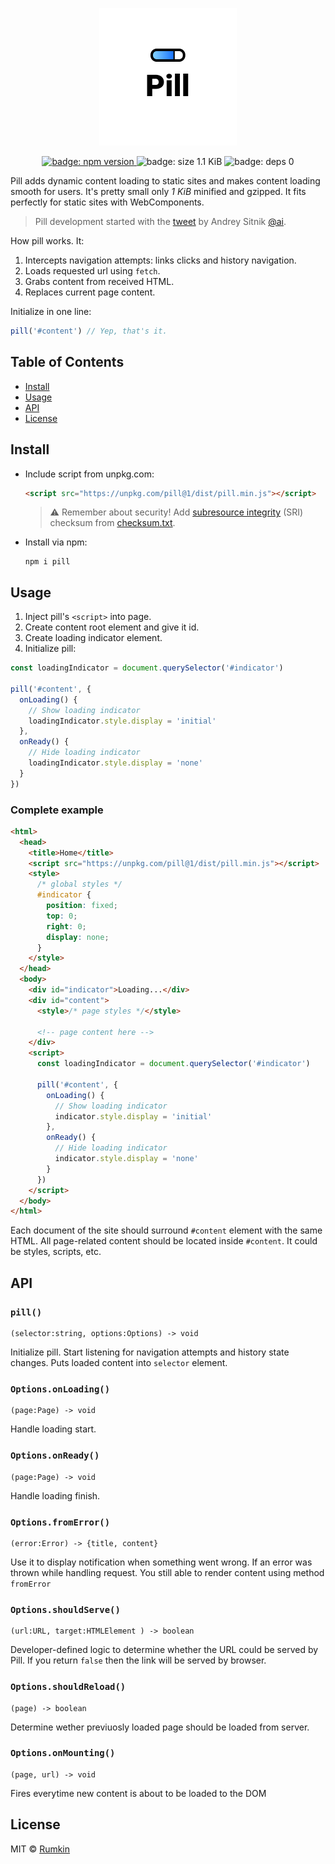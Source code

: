 <p align="center">
  <img width="220" alt="Pill logo" src="docs/cover.png">
</p>

<p align="center">
  <a href="https://npmjs.com/package/pill">
    <img alt="badge: npm version" src="https://img.shields.io/npm/v/pill.svg?style=flat-square" />
  </a>
  <img alt="badge: size 1.1 KiB" src="https://img.shields.io/badge/size-1.1%20KiB-blue.svg?style=flat-square" />
  <img alt="badge: deps 0" src="https://img.shields.io/badge/deps-0-blue.svg?style=flat-square" />
</p>

Pill adds dynamic content loading to static sites and makes content loading
smooth for users. It's pretty small only _1 KiB_ minified and gzipped. It fits perfectly
for static sites with WebComponents.

> Pill development started with the [tweet](https://twitter.com/sitnikcode/status/1109626507331338240)
by Andrey Sitnik [@ai](https://github.com/ai).

How pill works. It:

1. Intercepts navigation attempts: links clicks and history navigation.
2. Loads requested url using `fetch`.
3. Grabs content from received HTML.
4. Replaces current page content.

Initialize in one line:
```javascript
pill('#content') // Yep, that's it.
```

## Table of Contents

* [Install](#install)
* [Usage](#usage)
* [API](#api)
* [License](#license)

## Install

* Include script from unpkg.com:
  ```html
  <script src="https://unpkg.com/pill@1/dist/pill.min.js"></script>
  ```

  > ⚠️ Remember about security! Add [subresource integrity](https://developer.mozilla.org/en-US/docs/Web/Security/Subresource_Integrity) (SRI) checksum
  > from [checksum.txt](https://unpkg.com/pill@1/dist/checksum.txt).

* Install via npm:

  ```
  npm i pill
  ```

## Usage

1. Inject pill's `<script>` into page.
2. Create content root element and give it id.
3. Create loading indicator element.
4. Initialize pill:
  ```javascript
  const loadingIndicator = document.querySelector('#indicator')

  pill('#content', {
    onLoading() {
      // Show loading indicator
      loadingIndicator.style.display = 'initial'
    },
    onReady() {
      // Hide loading indicator
      loadingIndicator.style.display = 'none'
    }
  })
  ```

### Complete example

```html
<html>
  <head>
    <title>Home</title>
    <script src="https://unpkg.com/pill@1/dist/pill.min.js"></script>
    <style>
      /* global styles */
      #indicator {
        position: fixed;
        top: 0;
        right: 0;
        display: none;
      }
    </style>
  </head>
  <body>
    <div id="indicator">Loading...</div>
    <div id="content">
      <style>/* page styles */</style>

      <!-- page content here -->
    </div>
    <script>
      const loadingIndicator = document.querySelector('#indicator')

      pill('#content', {
        onLoading() {
          // Show loading indicator
          indicator.style.display = 'initial'
        },
        onReady() {
          // Hide loading indicator
          indicator.style.display = 'none'
        }
      })
    </script>
  </body>
</html>
```

Each document of the site should surround `#content` element with the same HTML.
All page-related content should be located inside `#content`. It could be styles, scripts, etc.

## API

### `pill()`
```
(selector:string, options:Options) -> void
```

Initialize pill. Start listening for navigation attempts and history state changes. Puts loaded
content into `selector` element.

### `Options.onLoading()`
```
(page:Page) -> void
```
Handle loading start.

### `Options.onReady()`
```
(page:Page) -> void
```
Handle loading finish.

### `Options.fromError()`
```
(error:Error) -> {title, content}
```
Use it to display notification when something went wrong.
If an error was thrown while handling request. You still able
to render content using method `fromError`

### `Options.shouldServe()`
```
(url:URL, target:HTMLElement ) -> boolean
```
Developer-defined logic to determine whether the URL could be served by Pill. 
If you return `false` then the link will be served by browser.

### `Options.shouldReload()`
```
(page) -> boolean
```

Determine wether previuosly loaded page should be loaded from server.

### `Options.onMounting()`
```
(page, url) -> void
```

Fires everytime new content is about to be loaded to the DOM

## License

MIT © [Rumkin](https://rumk.in)
